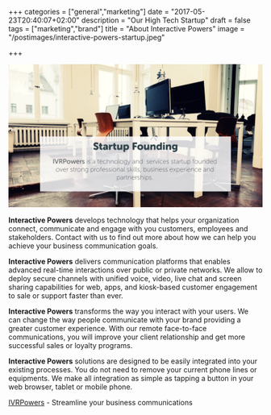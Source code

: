 +++
categories = ["general","marketing"]
date = "2017-05-23T20:40:07+02:00"
description = "Our High Tech Startup"
draft = false
tags = ["marketing","brand"]
title = "About Interactive Powers"
image = "/postimages/interactive-powers-startup.jpeg"

+++

![Interactive Powers](/postimages/interactive-powers.jpeg)

**Interactive Powers** develops technology that helps your organization connect, communicate and engage with you customers, employees and stakeholders. Contact with us to find out more about how we can help you achieve your business communication goals. 

**Interactive Powers** delivers communication platforms that enables advanced real-time interactions over public or private networks. We allow to deploy secure channels with unified voice, video, live chat and screen sharing capabilities for web, apps, and kiosk-based customer engagement to sale or support faster than ever.

**Interactive Powers** transforms the way you interact with your users. We can change the way people communicate with your brand providing a greater customer experience. With our remote face-to-face communications, you will improve your client relationship and get more successful sales or loyalty programs.

**Interactive Powers** solutions are designed to be easily integrated into your existing processes. You do not need to remove your current phone lines or equipments. We make all integration as simple as tapping a button in your web browser, tablet or mobile phone.

[IVRPowers](http://www.ivrpowers.com/) - Streamline your business communications
